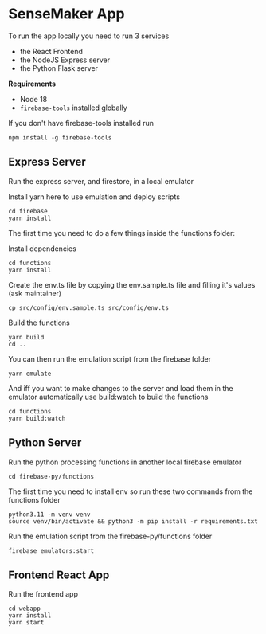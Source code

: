 # SenseMaker App

To run the app locally you need to run 3 services 

- the React Frontend
- the NodeJS Express server 
- the Python Flask server

**Requirements**

- Node 18
- `firebase-tools` installed globally 

If you don't have firebase-tools installed run

```
npm install -g firebase-tools
```

## Express Server

Run the express server, and firestore, in a local emulator 

Install yarn here to use emulation and deploy scripts
```
cd firebase
yarn install
```

The first time you need to do a few things inside the functions folder:

Install dependencies
```
cd functions
yarn install 
```

Create the env.ts file by copying the env.sample.ts file and filling it's values (ask maintainer)
```
cp src/config/env.sample.ts src/config/env.ts
```

Build the functions 
```
yarn build
cd ..
```

You can then run the emulation script from the firebase folder
```
yarn emulate
```

And iff you want to make changes to the server and load them in the emulator automatically use build:watch to build the functions
```
cd functions
yarn build:watch
```

## Python Server

Run the python processing functions in another local firebase emulator

```
cd firebase-py/functions  
```

The first time you need to install env so run these two commands from the functions folder
```
python3.11 -m venv venv
source venv/bin/activate && python3 -m pip install -r requirements.txt
```

Run the emulation script from the firebase-py/functions folder
```
firebase emulators:start
```

## Frontend React App

Run the frontend app

```
cd webapp
yarn install
yarn start
```
